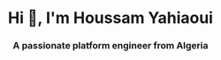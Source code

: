 <h1 align="center">Hi 👋, I'm Houssam Yahiaoui</h1>
<h3 align="center">A passionate platform engineer from Algeria</h3>

